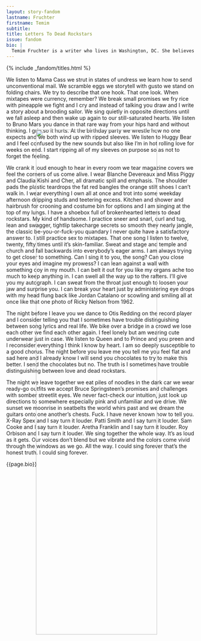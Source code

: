 ```yaml
---
layout: story-fandom
lastname: Fruchter
firstname: Temim
subtitle: 
title: Letters To Dead Rockstars
issue: fandom
bio: |
  Temim Fruchter is a writer who lives in Washington, DC. She believes in stories and hot noodles and queer possibility. She is in the University of Maryland’s MFA program for fiction, and her chapbook, I Wanted Just To Be Soft, came out on Anomalous Press in April 2016. Her work has appeared in <i>[PANK]</i>, ​<i>Brevity</i>, ​<i>Tupelo Quarterly</i>, <i>The Washington City Paper</i>, <i>New South</i>, <i>jmww</i>, <i>Newfound</i>, <i>The Account</i>, and the <i>Tishman Review</i>, among others.​ More at temimfruchter.wordpress.com.​
---
```


<style>


.section img {
    position: absolute;
    top: 10%;
    right: 10%;
    width: 80%;
}

.section-intro .title-info {
    left: 15%;
    position: absolute;
    

    top: 34%;
    width: 90%

}

.fandom-page-wrapper .story-title {
    text-align: left;
}


@media only screen and (min-width: 768px) {
    .section-intro .title-info {
        top: 19%;
         width: 33%;
        }

    .section img {
        bottom: 10%;
        width: 58%;
    }
}



</style>


<div class="section-intro section">
    <div class="section-img item"><!--<img src="{{ site.baseurl }}/assets/images/issues/02_fandom/fruchter-temim-dead-rockstars_1.jpg">-->
            <img src="{{ site.baseurl }}/assets/images/issues/02_fandom/fruchter-temim-dead-rockstars_2.jpg">
        <!--<img src="{{ site.baseurl }}/assets/images/issues/02_fandom/fruchter-temim-dead-rockstars_3.jpg">--></div>
			{% include _fandom/titles.html %}
</div><!-- /section-intro -->
<div class="section-intro-text section">
                <div class="inner-section-wrapper">
    <div class="text-wrapper"><p>We listen to Mama Cass we strut in states of undress we learn how to send unconventional mail. We scramble eggs we storytell with gusto we stand on folding chairs. We try to describe that one hook. That one look. When mixtapes were currency, remember? We break small promises we fry rice with pineapple we fight and I cry and instead of talking you draw and I write a story about a brooding sailor. We sing quietly in opposite directions until we fall asleep and then wake up again to our still-saturated hearts. We listen to Bruno Mars you dance in that rare way from your hips hard and without thinking. I grin so it hurts. At the birthday party we wrestle how no one expects and we both wind up with ripped sleeves. We listen to Huggy Bear and I feel confused by the new sounds but also like I’m in hot rolling love for weeks on end. I start ripping all of my sleeves on purpose so as not to forget the feeling.</p>
<p>We crank it loud enough to hear in every room we tear magazine covers we feel the corners of us come alive. I wear Blanche Devereaux and Miss Piggy and Claudia Kishi and Cher, all dramatic spill and emphasis. The shoulder pads the plastic teardrops the fat red bangles the orange stilt shoes I can’t walk in. I wear everything I own all at once and trot into some weekday afternoon dripping studs and teetering excess. Kitchen and shower and hairbrush for crooning and costume bin for options and I am singing at the top of my lungs. I have a shoebox full of brokenhearted letters to dead rockstars. My kind of handsome. I practice sneer and snarl, curl and tug, lean and swagger, tightlip takecharge secrets so smooth they nearly jangle, the classic be-you-or-fuck-you quandary I never quite have a satisfactory answer to. I still practice sex to mixtapes. That one song I listen to twelve, twenty, fifty times until it’s skin-familiar. Sweat and stage and temple and church and fall backwards into everybody’s eager arms. I am always trying to get closer to something. Can I sing it to you, the song? Can you close your eyes and imagine my prowess? I can lean against a wall with something coy in my mouth. I can belt it out for you like my organs ache too much to keep anything in. I can swell all the way up to the rafters. I’ll give you my autograph. I can sweat from the throat just enough to loosen your jaw and surprise you. I can break your heart just by administering eye drops with my head flung back like Jordan Catalano or scowling and smiling all at once like that one photo of Ricky Nelson from 1962.</p>
<p>The night before I leave you we dance to Otis Redding on the record player and I consider telling you that I sometimes have trouble distinguishing between song lyrics and real life. We bike over a bridge in a crowd we lose each other we find each other again. I feel lonely but am wearing cute underwear just in case. We listen to Queen and to Prince and you preen and I reconsider everything I think I know by heart. I am so deeply susceptible to a good chorus. The night before you leave me you tell me you feel flat and sad here and I already know I will send you chocolates to try to make this better. I send the chocolates but no. The truth is I sometimes have trouble distinguishing between love and dead rockstars.</p>
<p>The night we leave together we eat piles of noodles in the dark car we wear ready-go outfits we accept Bruce Springsteen’s promises and challenges with somber streetlit eyes. We never fact-check our intuition, just look up directions to somewhere especially pink and unfamiliar and we drive. We sunset we moonrise in seatbelts the world whirs past and we dream the guitars onto one another’s chests. Fuck. I have never known how to tell you. X-Ray Spex and I say turn it louder. Patti Smith and I say turn it louder. Sam Cooke and I say turn it louder. Aretha Franklin and I say turn it louder. Roy Orbison and I say turn it louder. We sing together the whole way. It’s as loud as it gets. Our voices don’t blend but we vibrate and the colors come vivid through the windows as we go. All the way. I could sing forever that’s the honest truth. I could sing forever.</p>

</div>
</div>
</div>

<div class="section-three notes section">
    <div class="inner-section-wrapper">
    <div class="text-wrapper">
        <p>{{page.bio}}</p>

</div></div></div>
